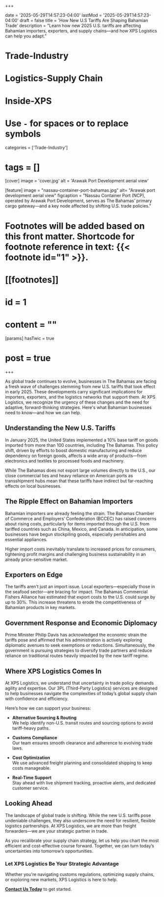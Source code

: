 +++

date = '2025-05-29T14:57:23-04:00'
lastMod = '2025-05-29T14:57:23-04:00'
draft = false
title = 'How New U.S Tariffs Are Shaping Bahamian Trade'
description = "Learn how new 2025 U.S. tariffs are affecting Bahamian importers, exporters, and supply chains—and how XPS Logistics can help you adapt."
# Trade-Industry
# Logistics-Supply Chain
# Inside-XPS

# Use `-` for spaces or to replace symbols
categories = ['Trade-Industry']
# tags = []

[cover]
  image = 'cover.jpg'
  alt = 'Arawak Port Development aerial view'

[feature]
  image = "nassau-container-port-bahamas.jpg"
  alt= "Arawak port development aerial view"
  figcaption = "Nassau Container Port (NCP), operated by Arawak Port Development, serves as The Bahamas’ primary cargo gateway—and a key node affected by shifting U.S. trade policies."

# Footnotes will be added based on this front matter. Shortcode for footnote reference in text: {{< footnote id="1" >}}.

# [[footnotes]]
#   id = 1
#   content = ""

[params]
  hasTwic = true
#  post = true

+++

As global trade continues to evolve, businesses in The Bahamas are facing a fresh wave of challenges stemming from new U.S. tariffs that took effect in early 2025. These developments carry significant implications for importers, exporters, and the logistics networks that support them. At XPS Logistics, we recognize the urgency of these changes and the need for adaptive, forward-thinking strategies. Here's what Bahamian businesses need to know—and how we can help.


## Understanding the New U.S. Tariffs

In January 2025, the United States implemented a 10% base tariff on goods imported from more than 100 countries, including The Bahamas. This policy shift, driven by efforts to boost domestic manufacturing and reduce dependency on foreign goods, affects a wide array of products—from electronics and textiles to processed foods and machinery.

While The Bahamas does not export large volumes directly to the U.S., our close commercial ties and heavy reliance on American ports as transshipment hubs mean that these tariffs have indirect but far-reaching effects on local businesses.

## The Ripple Effect on Bahamian Importers

Bahamian importers are already feeling the strain. The Bahamas Chamber of Commerce and Employers’ Confederation (BCCEC) has raised concerns about rising costs, particularly for items imported through the U.S. from tariffed countries such as China, Mexico, and Canada. In anticipation, some businesses have begun stockpiling goods, especially perishables and essential appliances.

Higher import costs inevitably translate to increased prices for consumers, tightening profit margins and challenging business sustainability in an already price-sensitive market.

## Exporters on Edge

The tariffs aren’t just an import issue. Local exporters—especially those in the seafood sector—are bracing for impact. The Bahamas Commercial Fishers Alliance has estimated that export costs to the U.S. could surge by up to 30%. This increase threatens to erode the competitiveness of Bahamian products in key markets.

## Government Response and Economic Diplomacy

Prime Minister Philip Davis has acknowledged the economic strain the tariffs pose and affirmed that his administration is actively exploring diplomatic avenues to seek exemptions or reductions. Simultaneously, the government is pursuing strategies to diversify trade partners and reduce reliance on traditional routes heavily impacted by the new tariff regime.

## Where XPS Logistics Comes In

At XPS Logistics, we understand that uncertainty in trade policy demands agility and expertise. Our 3PL (Third-Party Logistics) services are designed to help businesses navigate the complexities of today’s global supply chain with confidence and efficiency.

Here’s how we can support your business:

- **Alternative Sourcing & Routing**  
  We help identify non-U.S. transit routes and sourcing options to avoid tariff-heavy paths.

- **Customs Compliance**  
  Our team ensures smooth clearance and adherence to evolving trade laws.

- **Cost Optimization**  
  We use advanced freight planning and consolidated shipping to keep costs manageable.

- **Real-Time Support**  
  Stay ahead with live shipment tracking, proactive alerts, and dedicated customer service.

## Looking Ahead

The landscape of global trade is shifting. While the new U.S. tariffs pose undeniable challenges, they also underscore the need for resilient, flexible logistics partnerships. At XPS Logistics, we are more than freight forwarders—we are your strategic partner in trade.

As you recalibrate your supply chain strategy, let us help you chart the most efficient and cost-effective course forward. Together, we can turn today’s uncertainties into tomorrow’s opportunities.

### Let XPS Logistics Be Your Strategic Advantage

Whether you're navigating customs regulations, optimizing supply chains, or exploring new markets, XPS Logistics is here to help.

[**Contact Us Today**](/contact-us) to get started.

